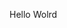 Hello Wolrd














































































































































































































































































































































































































































































































































































































































































































































































































































































































































































































































































































































































































































































































































































































































































































































































































































































































































































































































































































































































































































































































































































































































































































































































































































































































































































































































































































































































































































































































































































































































































































































































































